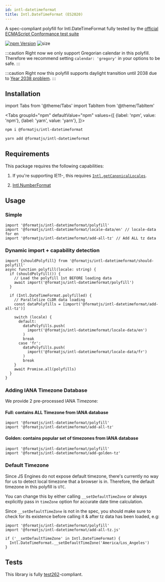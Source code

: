 ```yaml
---
id: intl-datetimeformat
title: Intl.DateTimeFormat (ES2020)
---
```


A spec-compliant polyfill for Intl.DateTimeFormat fully tested by the [official ECMAScript Conformance test suite](https://github.com/tc39/test262)

[![npm Version](https://img.shields.io/npm/v/@formatjs/intl-datetimeformat.svg?style=flat-square)](https://www.npmjs.org/package/@formatjs/intl-datetimeformat) ![size](https://badgen.net/bundlephobia/minzip/@formatjs/intl-datetimeformat)

:::caution Right now we only support Gregorian calendar in this polyfill. Therefore we recommend setting `calendar: 'gregory'` in your options to be safe. :::

:::caution Right now this polyfill supports daylight transition until 2038 due to [Year 2038 problem](https://en.wikipedia.org/wiki/Year_2038_problem). :::

## Installation

import Tabs from '@theme/Tabs' import TabItem from '@theme/TabItem'

<Tabs
groupId="npm"
defaultValue="npm"
values={[
{label: 'npm', value: 'npm'},
{label: 'yarn', value: 'yarn'},
]}>
<TabItem value="npm">

```sh
npm i @formatjs/intl-datetimeformat
```

</TabItem>
<TabItem value="yarn">

```sh
yarn add @formatjs/intl-datetimeformat
```

</TabItem>
</Tabs>

## Requirements

This package requires the following capabilities:

1. If you're supporting IE11-, this requires [`Intl.getCanonicalLocales`](intl-getcanonicallocales.md).

2. [Intl.NumberFormat](https://developer.mozilla.org/en-US/docs/Web/JavaScript/Reference/Global_Objects/NumberFormat)

## Usage

### Simple

```tsx
import '@formatjs/intl-datetimeformat/polyfill'
import '@formatjs/intl-datetimeformat/locale-data/en' // locale-data for en
import '@formatjs/intl-datetimeformat/add-all-tz' // Add ALL tz data
```

### Dynamic import + capability detection

```tsx
import {shouldPolyfill} from '@formatjs/intl-datetimeformat/should-polyfill'
async function polyfill(locale: string) {
  if (shouldPolyfill()) {
    // Load the polyfill 1st BEFORE loading data
    await import('@formatjs/intl-datetimeformat/polyfill')
  }

  if (Intl.DateTimeFormat.polyfilled) {
    // Parallelize CLDR data loading
    const dataPolyfills = [import('@formatjs/intl-datetimeformat/add-all-tz')]

    switch (locale) {
      default:
        dataPolyfills.push(
          import('@formatjs/intl-datetimeformat/locale-data/en')
        )
        break
      case 'fr':
        dataPolyfills.push(
          import('@formatjs/intl-datetimeformat/locale-data/fr')
        )
        break
    }
    await Promise.all(polyfills)
  }
}
```

### Adding IANA Timezone Database

We provide 2 pre-processed IANA Timezone:

#### Full: contains ALL Timezone from IANA database

```tsx
import '@formatjs/intl-datetimeformat/polyfill'
import '@formatjs/intl-datetimeformat/add-all-tz'
```

#### Golden: contains popular set of timezones from IANA database

```tsx
import '@formatjs/intl-datetimeformat/polyfill'
import '@formatjs/intl-datetimeformat/add-golden-tz'
```

### Default Timezone

Since JS Engines do not expose default timezone, there's currently no way for us to detect local timezone that a browser is in. Therefore, the default timezone in this polyfill is `UTC`.

You can change this by either calling `__setDefaultTimeZone` or always explicitly pass in `timeZone` option for accurate date time calculation.

Since `__setDefaultTimeZone` is not in the spec, you should make sure to check for its existence before calling it & after tz data has been loaded, e.g:

```tsx
import '@formatjs/intl-datetimeformat/polyfill'
import '@formatjs/intl-datetimeformat/add-all-tz.js'

if ('__setDefaultTimeZone' in Intl.DateTimeFormat) {
  Intl.DateTimeFormat.__setDefaultTimeZone('America/Los_Angeles')
}
```

## Tests

This library is fully [test262](https://github.com/tc39/test262/tree/master/test/intl402/DateTimeFormat)-compliant.
